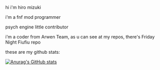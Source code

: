 hi i'm hiro mizuki

i'm a fnf mod programmer

psych engine little contributor

i'm a coder from Arwen Team, as u can see at my repos, there's Friday Night Fiufiu repo

these are my github stats:

[![Anurag's GitHub stats](https://github-readme-stats.vercel.app/api?username=HiroMizuki)](https://github.com/anuraghazra/github-readme-stats)
